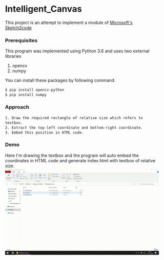 # Intelligent_Canvas
This project is an attempt to implement a module of [Microsoft's Sketch2code](https://sketch2code.azurewebsites.net/)

### Prerequisites
This program was implemented using Python 3.6 and uses two external libraries
1. opencv
2. numpy

You can install these packages by following command.
```
$ pip install opencv-python
$ pip install numpy
```
### Approach
```
1. Draw the required rectangle of relative size which refers to textbox.
2. Extract the top-left coordinate and bottom-right coordinate.
3. Embed this position in HTML code.
```
### Demo
Here I'm drawing the textbox and the program will auto embed the coordinates in HTML code and generate index.html with textbox of relative size.
![](demo/demo.gif)

 
